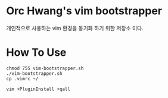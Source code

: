 # Orc Hwang's vim bootstrapper

개인적으로 사용하는 vim 환경을 동기화 하기 위한 저장소 이다.

# How To Use

```shell
chmod 755 vim-bootstrapper.sh
./vim-bootstrapper.sh
cp .vimrc ~/

vim +PluginInstall +qall
```
